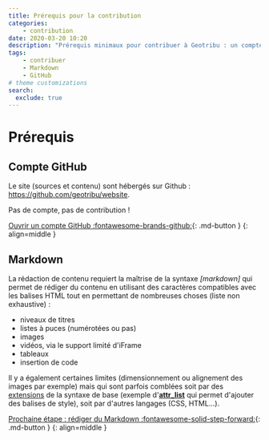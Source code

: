 ```yaml
---
title: Prérequis pour la contribution
categories:
    - contribution
date: 2020-03-20 10:20
description: "Prérequis minimaux pour contribuer à Geotribu : un compte GitHub et savoir écrire en Markdown."
tags:
    - contribuer
    - Markdown
    - GitHub
# theme customizations
search:
  exclude: true
---
```


# Prérequis

## Compte GitHub

Le site (sources et contenu) sont hébergés sur Github : <https://github.com/geotribu/website>.

Pas de compte, pas de contribution !

[Ouvrir un compte GitHub :fontawesome-brands-github:](https://github.com/join){: .md-button }
{: align=middle }

## Markdown

La rédaction de contenu requiert la maîtrise de la syntaxe _[markdown]_ qui permet de rédiger du contenu en utilisant des caractères compatibles avec les balises HTML tout en permettant de nombreuses choses (liste non exhaustive) :

- niveaux de titres
- listes à puces (numérotées ou pas)
- images
- vidéos, via le support limité d'iFrame
- tableaux
- insertion de code

Il y a également certaines limites (dimensionnement ou alignement des images par exemple) mais qui sont parfois comblées soit par des [extensions](https://facelessuser.github.io/pymdown-extensions/) de la syntaxe de base (exemple d'[**attr_list**](https://python-markdown.github.io/extensions/attr_list/) qui permet d'ajouter des balises de style), soit par d'autres langages (CSS, HTML...).

[Prochaine étape : rédiger du Markdown :fontawesome-solid-step-forward:](/contribuer/guides/markdown_basics/){: .md-button }
{: align=middle }
